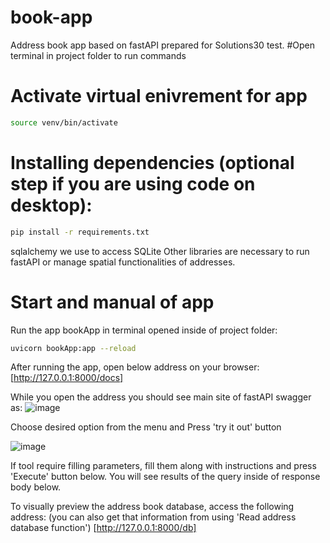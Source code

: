 # book-app
Address book app based on fastAPI prepared for Solutions30 test.
#Open terminal in project folder to run commands

# Activate virtual enivrement for app
```bash
source venv/bin/activate
``` 

# Installing dependencies (optional step if you are using code on desktop):
```bash
pip install -r requirements.txt
``` 
sqlalchemy we use to access SQLite
Other libraries are necessary to run fastAPI or manage spatial functionalities of addresses.
# Start and manual of app
Run the app bookApp in terminal opened inside of project folder:
```bash
uvicorn bookApp:app --reload
```
After running the app, open below address on your browser:
[http://127.0.0.1:8000/docs]

While you open the address you should see main site of fastAPI swagger as:
![image](https://github.com/bogolszczecin/book-app/assets/133772931/c0645371-2e42-4e2d-83ae-8ad1c1cef079)


Choose desired option from the menu and Press 'try it out' button

![image](https://github.com/bogolszczecin/book-app/assets/133772931/11a4e9be-a3e7-4dec-83ff-f514c12787df)

If tool require filling parameters, fill them along with instructions and press 'Execute' button below. 
You will see results of the query inside of response body below.

To visually preview the address book database, access the following address: (you can also get that information from using 'Read address database function')
[http://127.0.0.1:8000/db]

